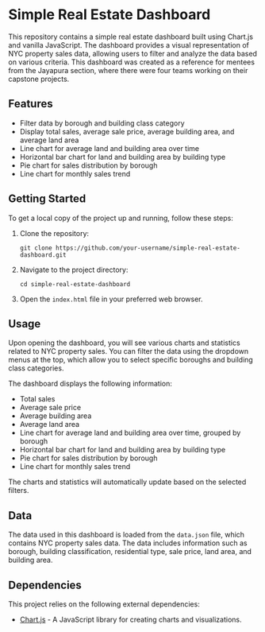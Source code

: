 # Simple Real Estate Dashboard

This repository contains a simple real estate dashboard built using Chart.js and vanilla JavaScript. The dashboard provides a visual representation of NYC property sales data, allowing users to filter and analyze the data based on various criteria. This dashboard was created as a reference for mentees from the Jayapura section, where there were four teams working on their capstone projects.

## Features

- Filter data by borough and building class category
- Display total sales, average sale price, average building area, and average land area
- Line chart for average land and building area over time
- Horizontal bar chart for land and building area by building type
- Pie chart for sales distribution by borough
- Line chart for monthly sales trend

## Getting Started

To get a local copy of the project up and running, follow these steps:

1. Clone the repository:
   ```
   git clone https://github.com/your-username/simple-real-estate-dashboard.git
   ```

2. Navigate to the project directory:
   ```
   cd simple-real-estate-dashboard
   ```

3. Open the `index.html` file in your preferred web browser.

## Usage

Upon opening the dashboard, you will see various charts and statistics related to NYC property sales. You can filter the data using the dropdown menus at the top, which allow you to select specific boroughs and building class categories.

The dashboard displays the following information:

- Total sales
- Average sale price
- Average building area
- Average land area
- Line chart for average land and building area over time, grouped by borough
- Horizontal bar chart for land and building area by building type
- Pie chart for sales distribution by borough
- Line chart for monthly sales trend

The charts and statistics will automatically update based on the selected filters.

## Data

The data used in this dashboard is loaded from the `data.json` file, which contains NYC property sales data. The data includes information such as borough, building classification, residential type, sale price, land area, and building area.

## Dependencies

This project relies on the following external dependencies:

- [Chart.js](https://www.chartjs.org/) - A JavaScript library for creating charts and visualizations.
